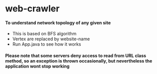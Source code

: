 # web-crawler
#### To understand network topology of any given site

* This is based on BFS algorithm
* Vertex are replaced by website-name
* Run App.java to see how it works

#### Please note that some servers deny access to read from URL class method, so an exception is thrown occasionally, but nevertheless the application wont stop working